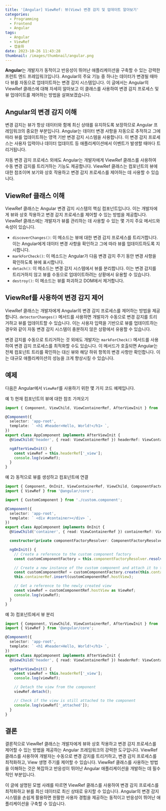 ```yaml
---
title: '[Angular] ViewRef: 뷰(View) 변경 감지 및 업데이트 알아보기'
categories:
  - Programming
  - Frontend
  - Angular
tags:
  - Angular
  - ViewRef
  - 캡슐화
date: 2023-10-26 11:43:28
thumbnail: /images/thumbnail/angular.png
---
```


**Angular**는 개발자가 동적이고 반응성이 뛰어난 애플리케이션을 구축할 수 있는 강력한 프런트 엔드 프레임워크입니다. Angular의 주요 기능 중 하나는 데이터가 변경될 때마다 뷰를 자동으로 업데이트하는 변경 감지 시스템입니다. 이 글에서는 Angular의 ViewRef 클래스에 대해 자세히 알아보고 이 클래스를 사용하여 변경 감지 프로세스 및 뷰 업데이트를 제어하는 방법을 살펴보겠습니다.

## Angular의 변경 감지 이해

변경 감지는 뷰가 항상 데이터와 함께 최신 상태를 유지하도록 보장하므로 Angular 프레임워크의 중요한 부분입니다. Angular는 데이터 변경 사항을 자동으로 추적하고 그에 따라 뷰를 업데이트하는 영역 기반 변경 감지 시스템을 사용합니다. 이 변경 감지 프로세스는 사용자 입력이나 데이터 업데이트 등 애플리케이션에서 이벤트가 발생할 때마다 트리거됩니다.

자동 변경 감지 프로세스 외에도 Angular는 개발자에게 ViewRef 클래스를 사용하여 수동 변경 감지를 트리거하는 기능도 제공합니다. ViewRef 클래스는 컴포넌트의 뷰에 대한 참조이며 보기와 상호 작용하고 변경 감지 프로세스를 제어하는 데 사용할 수 있습니다.

## ViewRef 클래스 이해

ViewRef 클래스는 Angular 변경 감지 시스템의 핵심 컴포넌트입니다. 이는 개발자에게 뷰와 상호 작용하고 변경 감지 프로세스를 제어할 수 있는 방법을 제공합니다. ViewRef 클래스에는 개발자가 뷰를 관리하는 데 사용할 수 있는 몇 가지 주요 메서드와 속성이 있습니다.

- `discoverChanges()`: 이 메소드는 뷰에 대한 변경 감지 프로세스를 트리거합니다. 이는 Angular에게 데이터 변경 사항을 확인하고 그에 따라 뷰를 업데이트하도록 지시합니다.
- `markForCheck()`: 이 메소드는 Angular가 다음 변경 감지 주기 동안 변경 사항을 확인하도록 뷰에 표시합니다.
- `detach()`: 이 메소드는 변경 감지 시스템에서 뷰를 분리합니다. 이는 변경 감지를 트리거하지 않고 뷰를 수동으로 업데이트하려는 상황에서 유용할 수 있습니다.
- `destroy()`: 이 메소드는 뷰를 파괴하고 DOM에서 제거합니다.

## ViewRef를 사용하여 변경 감지 제어

ViewRef 클래스는 개발자에게 Angular의 변경 감지 프로세스를 제어하는 방법을 제공합니다. `detectorChanges()` 메서드를 사용하면 개발자가 수동으로 변경 감지를 트리거하고 뷰를 업데이트할 수 있습니다. 이는 사용자 입력을 기반으로 뷰를 업데이트하는 경우와 같이 자동 변경 감지 시스템이 충분하지 않은 상황에서 유용할 수 있습니다.

변경 감지를 수동으로 트리거하는 것 외에도 개발자는 `markForCheck()` 메서드를 사용하여 변경 감지 프로세스를 최적화할 수도 있습니다. 이 메서드가 호출되면 Angular는 전체 컴포넌트 트리를 확인하는 대신 뷰와 해당 하위 항목의 변경 사항만 확인합니다. 이는 대규모 애플리케이션의 성능을 크게 향상시킬 수 있습니다.

## 예제

다음은 Angular에서 `ViewRef`를 사용하기 위한 몇 가지 코드 예제입니다.

예 1) 현재 컴포넌트의 뷰에 대한 참조 가져오기

```ts
import { Component, ViewChild, ViewContainerRef, AfterViewInit } from '@angular/core';

@Component({
  selector: 'app-root',
  template: ` <h1 #header>Hello, World!</h1> `,
})
export class AppComponent implements AfterViewInit {
  @ViewChild('header', { read: ViewContainerRef }) headerRef: ViewContainerRef;

  ngAfterViewInit() {
    const viewRef = this.headerRef['_view'];
    console.log(viewRef);
  }
}
```

예 2) 동적으로 뷰를 생성하고 컴포넌트에 연결

```ts
import { Component, OnInit, ViewContainerRef, ViewChild, ComponentFactoryResolver } from '@angular/core';
import { ViewRef } from '@angular/core';

import { CustomComponent } from './custom.component';

@Component({
  selector: 'app-root',
  template: ` <div #container></div> `,
})
export class AppComponent implements OnInit {
  @ViewChild('container', { read: ViewContainerRef }) containerRef: ViewContainerRef;

  constructor(private componentFactoryResolver: ComponentFactoryResolver) {}

  ngOnInit() {
    // Create a reference to the custom component factory
    const customComponentFactory = this.componentFactoryResolver.resolveComponentFactory(CustomComponent);

    // Create a new instance of the custom component and attach it to the view
    const customComponentRef = customComponentFactory.create(this.containerRef.injector);
    this.containerRef.insert(customComponentRef.hostView);

    // Get a reference to the newly created view
    const viewRef = customComponentRef.hostView as ViewRef;
    console.log(viewRef);
  }
}
```

예 3) 컴포넌트에서 뷰 분리

```ts
import { Component, ViewChild, ViewContainerRef, AfterViewInit } from '@angular/core';
import { ViewRef } from '@angular/core';

@Component({
  selector: 'app-root',
  template: ` <h1 #header>Hello, World!</h1> `,
})
export class AppComponent implements AfterViewInit {
  @ViewChild('header', { read: ViewContainerRef }) headerRef: ViewContainerRef;

  ngAfterViewInit() {
    const viewRef = this.headerRef['_view'];
    console.log(viewRef);

    // Detach the view from the component
    viewRef.detach();

    // Check if the view is still attached to the component
    console.log(viewRef['_attached']);
  }
}
```

## 결론

결론적으로 ViewRef 클래스는 개발자에게 뷰와 상호 작용하고 변경 감지 프로세스를 제어할 수 있는 방법을 제공하는 Angular 프레임워크의 강력한 도구입니다. ViewRef 클래스를 사용하여 개발자는 수동으로 변경 감지를 트리거하고, 변경 감지 프로세스를 최적화하고, View 생명 주기를 제어할 수 있습니다. ViewRef 클래스를 사용하는 방법을 이해하는 것은 복잡하고 반응성이 뛰어난 Angular 애플리케이션을 개발하는 데 필수적인 부분입니다.

이 글에 설명된 모범 사례를 따르면 ViewRef 클래스를 사용하여 변경 감지 프로세스를 최적화하고 뷰를 최신 데이터로 최신 상태로 유지할 수 있습니다. Angular의 변경 감지 시스템을 손쉽게 활용하면 원활한 사용자 경험을 제공하는 동적이고 반응성이 뛰어난 애플리케이션을 구축할 수 있습니다.
